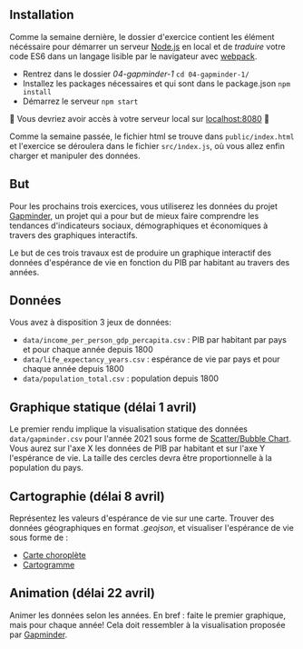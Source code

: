 
## Installation
Comme la semaine dernière, le dossier d'exercice contient les élément nécéssaire pour démarrer un serveur [Node.js](https://nodejs.org/en/) en local et de *traduire* votre code ES6 dans un langage lisible par le navigateur avec [webpack](https://webpack.js.org/).  
* Rentrez dans le dossier *04-gapminder-1* ``cd 04-gapminder-1/``
* Installez les packages nécessaires et qui sont dans le package.json ```npm install```
* Démarrez le serveur ```npm start```

:rocket: Vous devriez avoir accès à votre serveur local sur [localhost:8080](http:localhost:8080) :rocket:

Comme la semaine passée, le fichier html se trouve dans ```public/index.html``` et l'exercice se déroulera dans le fichier ```src/ìndex.js```, où vous allez enfin charger et manipuler des données. 


## But
Pour les prochains trois exercices, vous utiliserez les données du projet [Gapminder](https://www.gapminder.org/tools/#$chart-type=bubbles&url=v1), un projet qui a pour but de mieux faire comprendre les tendances d'indicateurs sociaux, démographiques et économiques à travers des graphiques interactifs. 

Le but de ces trois travaux est de produire un graphique interactif des données d'espérance de vie en fonction du PIB par habitant au travers des années. 



## Données
Vous avez à disposition 3 jeux de données: 
* ```data/income_per_person_gdp_percapita.csv``` : PIB par habitant par pays et pour chaque année depuis 1800
* ```data/life_expectancy_years.csv``` : espérance de vie par pays et pour chaque année depuis 1800
* ```data/population_total.csv``` : population depuis 1800

## Graphique statique (délai 1 avril)
Le premier rendu implique la visualisation statique des données ```data/gapminder.csv``` pour l'année 2021 sous forme de [Scatter/Bubble Chart](https://www.gapminder.org/tools/#$chart-type=bubbles&url=v1). Vous aurez sur l'axe X les données de PIB par habitant et sur l'axe Y l'espérance de vie. La taille des cercles devra être proportionnelle à la population du pays. 


## Cartographie (délai 8 avril)
Représentez les valeurs d'espérance de vie sur une carte. 
Trouver des données géographiques en format *.geojson*, et visualiser l'espérance de vie sous forme de : 
* [Carte choroplète](https://d3-graph-gallery.com/graph/choropleth_hover_effect.html)
* [Cartogramme](https://d3-graph-gallery.com/cartogram)

## Animation (délai 22 avril)
Animer les données selon les années. En bref : faite le premier graphique, mais pour chaque année! Cela doit ressembler à la visualisation proposée par [Gapminder](https://www.gapminder.org/tools/#$chart-type=bubbles&url=v1).